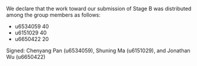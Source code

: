 We declare that the work toward our submission of Stage B was distributed among the group members as follows:

* u6534059 40
* u6151029 40
* u6650422 20

Signed: Chenyang Pan (u6534059), Shuning Ma (u6151029), and Jonathan Wu (u6650422)
